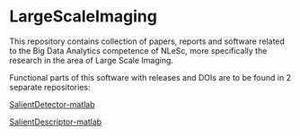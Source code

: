 # LargeScaleImaging
This repository contains collection of papers, reports and software related to the Big Data Analytics competence of NLeSc, more specifically the research in the area of Large Scale Imaging.


Functional parts of this software with releases and DOIs are to be found in 2 separate repositories:

[SalientDetector-matlab](https://github.com/NLeSC/SalientDetector-matlab)

[SalientDescriptor-matlab](https://github.com/NLeSC/SalientDescriptor-matlab)
